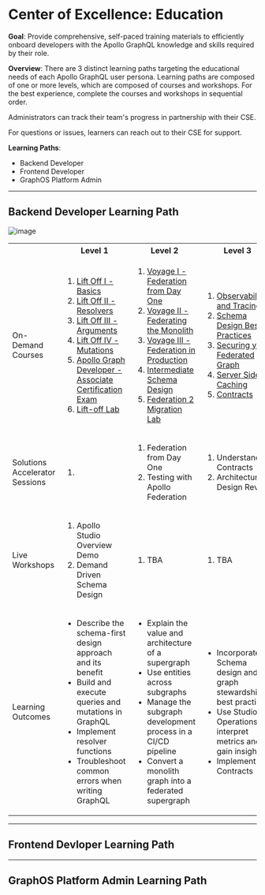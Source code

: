 # Center of Excellence: Education

**Goal**: Provide comprehensive, self-paced training materials to efficiently onboard developers with the Apollo GraphQL knowledge and skills required by their role.  

**Overview**: There are 3 distinct learning paths targeting the educational needs of each Apollo GraphQL user persona. Learning paths are composed of one or more levels, which are composed of courses and workshops. For the best experience, complete the courses and workshops in sequential order. 

Administrators can track their team's progress in partnership with their CSE. 

For questions or issues, learners can reach out to their CSE for support. 

**Learning Paths**: 

- Backend Developer
- Frontend Developer
- GraphOS Platform Admin

***




## Backend Developer Learning Path


![image](https://drive.google.com/uc?id=1xhPWzv-o3y8Oj1IbkAjZjX-lhm-NLFIU)




<table>
  <tbody>
    <tr>
    <th> </th>
      <th>Level 1</th>
      <th align="center">Level 2</th>
      <th align="center">Level 3</th>
    </tr>
    <tr>
      <td>On-Demand Courses</td>
      <td align="left">
        <ol>
            <li> <a href="https://www.apollographql.com/tutorials/lift-off-part1"> Lift Off I - Basics</a></li>
            <li> <a href="https://www.apollographql.com/tutorials/lift-off-part2"> Lift Off II - Resolvers</a></li>
            <li> <a href="https://www.apollographql.com/tutorials/lift-off-part3"> Lift Off III - Arguments</a></li>
            <li> <a href="https://www.apollographql.com/tutorials/lift-off-part4"> Lift Off IV - Mutations</a></li>
            <li> <a href="https://www.apollographql.com/tutorials/certifications/apollo-graph-associate"> Apollo Graph Developer - Associate Certification 
            Exam</a></li>
            <li> <a href="https://www.apollographql.com/tutorials/lift-off-lab"> Lift-off Lab</a> </li>
        </ol>
      </td>
      <td align="left">
        <ol>
            <li> <a href="https://www.apollographql.com/tutorials/voyage-part1"> Voyage I - Federation from Day One</a></li>
            <li> <a href="https://www.apollographql.com/tutorials/voyage-part2/"> Voyage II - Federating the Monolith</a></li>
            <li> <a href="https://www.apollographql.com/tutorials/voyage-part3"> Voyage III - Federation in Production</a></li>
            <li> <a href="https://www.apollographql.com/tutorials/side-quest-intermediate-schema-design"> Intermediate Schema Design</a></li>
            <li><a href="https://www.apollographql.com/tutorials/enterprise-fed2-migration-walkthrough"> Federation 2 Migration Lab</a>  </li>
        </ol>
      </td>
      <td align="left">
        <ol>
            <li> <a href="https://www.apollographql.com/tutorials/enterprise-best-practices/02-observability-and-tracing-with-graphql"> Observability and Tracing</a></li>
            <li> <a href="https://www.apollographql.com/tutorials/enterprise-best-practices/04-schema-design-best-practices-with-apollo-federation"> Schema Design Best Practices</a></li>
            <li> <a href="https://www.apollographql.com/tutorials/enterprise-best-practices/03-securing-your-federated-graph"> Securing your Federated Graph</a></li>
            <li> <a href="https://www.apollographql.com/docs/federation/performance/caching"> Server Side Caching</a></li>
            <li> <a href="https://drive.google.com/file/d/1zPtACRvoP09G7Oi-uuvGVqmz2Bxno-1e/view?usp=sharing"> Contracts</a></li>
        </ol>
      </td>
    </tr>
    <tr>
      <td>Solutions Accelerator Sessions</td>
      <td align="left">
        <ol>
        <li></li>
        </ol>
      </td>
      <td align="left">
        <ol>
            <li> Federation from Day One</li>
            <li> Testing with Apollo Federation</li>
        <ol>
      </td>
      <td align="left">
        <ol>
            <li>Understanding Contracts </li>
            <li> Architecture Design Review</li>
        </0l>
      </td>
    </tr>
        <tr>
      <td>Live Workshops</td>
      <td align="left">
        <ol>
            <li> Apollo Studio Overview Demo </li>
            <li> Demand Driven Schema Design </li>
        <ol>
        </td>
      <td align="left">
        <ol>
            <li>TBA </li>
        </ol>
      </td>
      <td align="left">
        <ol>
            <li>TBA </li>
        </ol>
      </td>
    </tr>
    <tr>
      <td>Learning Outcomes</td>
      <td align="left">
        <ul>
            <li>Describe the schema-first design approach and its benefit </li>
            <li>Build and execute queries and mutations in GraphQL </li>
            <li>Implement resolver functions</li>
            <li>Troubleshoot common errors when writing GraphQL</li>
        <ul>
        </td>
      <td align="left">
        <ul>
            <li>Explain the value and architecture of a supergraph </li>
            <li> Use entities across subgraphs </li>
            <li>Manage the subgraph development process in a CI/CD pipeline</li>
            <li>Convert a monolith graph into a federated supergraph</li>
        </ul>
      </td>
      <td align="left">
        <ul>
            <li>Incorporate Schema design and graph stewardship best practices </li>
            <li>Use Studio Operations to interpret metrics and gain insights</li>
            <li>Implement Contracts</li>
        </ul>
      </td>
    </tr>
  </tbody>
</table>

***

## Frontend Devloper Learning Path


***

## GraphOS Platform Admin Learning Path

